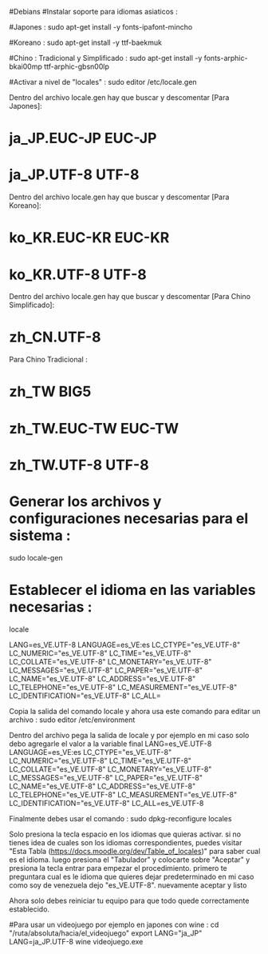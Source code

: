 #Debians #Instalar soporte para idiomas asiaticos : 

#Japones :
sudo apt-get install -y fonts-ipafont-mincho

#Koreano :
sudo apt-get install -y ttf-baekmuk

#Chino : Tradicional y Simplificado :
sudo apt-get install -y fonts-arphic-bkai00mp  ttf-arphic-gbsn00lp

#Activar a nivel de "locales" :
sudo editor /etc/locale.gen

Dentro del archivo locale.gen hay que buscar y descomentar [Para Japones]:
# ja_JP.EUC-JP EUC-JP
# ja_JP.UTF-8 UTF-8

Dentro del archivo locale.gen hay que buscar y descomentar [Para Koreano]:
# ko_KR.EUC-KR EUC-KR
# ko_KR.UTF-8 UTF-8

Dentro del archivo locale.gen hay que buscar y descomentar [Para Chino Simplificado]:
# zh_CN.UTF-8

Para Chino Tradicional :
# zh_TW BIG5
# zh_TW.EUC-TW EUC-TW
# zh_TW.UTF-8 UTF-8

# Generar los archivos y configuraciones necesarias para el sistema :
sudo locale-gen

# Establecer el idioma en las variables necesarias :
locale

LANG=es_VE.UTF-8
LANGUAGE=es_VE:es
LC_CTYPE="es_VE.UTF-8"
LC_NUMERIC="es_VE.UTF-8"
LC_TIME="es_VE.UTF-8"
LC_COLLATE="es_VE.UTF-8"
LC_MONETARY="es_VE.UTF-8"
LC_MESSAGES="es_VE.UTF-8"
LC_PAPER="es_VE.UTF-8"
LC_NAME="es_VE.UTF-8"
LC_ADDRESS="es_VE.UTF-8"
LC_TELEPHONE="es_VE.UTF-8"
LC_MEASUREMENT="es_VE.UTF-8"
LC_IDENTIFICATION="es_VE.UTF-8"
LC_ALL=

Copia la salida del comando locale y ahora usa este comando para editar un archivo :
sudo editor /etc/environment

Dentro del archivo pega la salida de locale y por ejemplo en mi caso solo debo agregarle el valor a la variable final
LANG=es_VE.UTF-8
LANGUAGE=es_VE:es
LC_CTYPE="es_VE.UTF-8"
LC_NUMERIC="es_VE.UTF-8"
LC_TIME="es_VE.UTF-8"
LC_COLLATE="es_VE.UTF-8"
LC_MONETARY="es_VE.UTF-8"
LC_MESSAGES="es_VE.UTF-8"
LC_PAPER="es_VE.UTF-8"
LC_NAME="es_VE.UTF-8"
LC_ADDRESS="es_VE.UTF-8"
LC_TELEPHONE="es_VE.UTF-8"
LC_MEASUREMENT="es_VE.UTF-8"
LC_IDENTIFICATION="es_VE.UTF-8"
LC_ALL=es_VE.UTF-8

Finalmente debes usar el comando :
sudo dpkg-reconfigure locales

Solo presiona la tecla espacio en los idiomas que quieras activar. si no tienes idea de cuales son los idiomas correspondientes, puedes visitar "Esta Tabla (https://docs.moodle.org/dev/Table_of_locales)" para saber cual es el idioma. luego presiona el "Tabulador" y colocarte sobre "Aceptar" y presiona la tecla entrar para empezar el procedimiento. primero te preguntara cual es le idioma que quieres dejar predeterminado en mi caso como soy de venezuela dejo "es_VE.UTF-8". nuevamente aceptar y listo

Ahora solo debes reiniciar tu equipo para que todo quede correctamente establecido.

#Para usar un videojuego por ejemplo en japones con wine :
cd "/ruta/absoluta/hacia/el_videojuego"
export LANG="ja_JP"
LANG=ja_JP.UTF-8 wine videojuego.exe